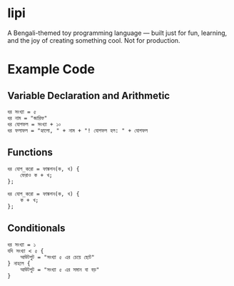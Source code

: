 # lipi
A Bengali-themed toy programming language — built just for fun, learning, and the joy of creating something cool. Not for production.

# Example Code
## Variable Declaration and Arithmetic
```lipi
ধর সংখ্যা = ৫
ধর নাম = "জারিফ"
ধর যোগফল = সংখ্যা + ১০
ধর ফলাফল = "হ্যালো, " + নাম + "! যোগফল হল: " + যোগফল
```

## Functions
```lipi
ধর যোগ_করো = ফাঙ্কশন(ক, খ) {
    ফেরাও ক + খ;
};

ধর যোগ_করো = ফাঙ্কশন(ক, খ) {
    ক + খ;
};
```

## Conditionals
```lipi
ধর সংখ্যা = ১
যদি সংখ্যা < ৫ {
    আউটপুট = "সংখ্যা ৫ এর চেয়ে ছোট"
} নাহলে {
    আউটপুট = "সংখ্যা ৫ এর সমান বা বড়"
}
```